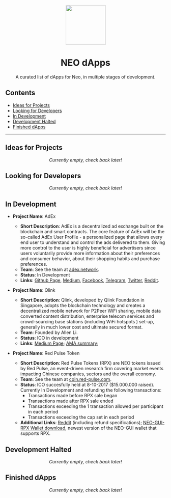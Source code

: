 <p align="center">
  <img 
    src="http://res.cloudinary.com/vidsy/image/upload/v1503160820/CoZ_Icon_DARKBLUE_200x178px_oq0gxm.png" 
    width="125px"
  >
</p>

<h1 align="center">NEO dApps</h1>

<p align="center">
  A curated list of dApps for Neo, in multiple stages of development.
</p>

## Contents

- [Ideas for Projects](#ideas-for-projects)
- [Looking for Developers](#looking-for-developers)
- [In Development](#in-development)
- [Development Halted](#development-halted)
- [Finished dApps](#finished-dapps)

<!--
When listing a dApp, stick to the following guidelines:
* When listing a project idea, the listing must contain: 
    * A proposed project name;
    * A short description of what the dApp would do;
    * Your contact information (if wanted);
* When posting a dApp under 'Looking for Developers', the listing must contain: 
    * The project name;
    * A short description of what the dApp aims to do;
    * The name + contact info from at least 1 team member;
    * (optional: other links, for instance to your github page);
* When posting a dApp under 'In Development', the listing must contain:
    * The project name;
    * A short description of what the dApp aims to do;
    * The name + contact info from at least 1 team member;
    * The status of the development (Not Started | Planning/Research | In Process | Testing | Working Prototype | Live Product/Complete)
    * (optional: other links, for instance to your github page);
* When posting a dApp under 'Development Halted', the listing must contain:
    * The project name;
    * A short description of what the dApp aims to do;
    * The name + contact info from at least 1 team member;
    * The reason development is halted;
    * (optional: other links, for instance to your github page);
* When posting a dApp under 'Finished dApps', the listing must contain:
    * The project name;
    * A short description of what the dApp does;
    * The names of the team;
    * A link to the dApp;
    * (optional: other links, for instance to your github page);
* For layout help (markup), check out this link: https://github.com/adam-p/markdown-here/wiki/Markdown-Cheatsheet.
* When adding a dApp, please make sure to keep the list in that category in alphabetical order!
-->

---

## Ideas for Projects

<!--Example: (you can copy-paste these for ease of use)
- **Project Name**: Neo Capsule
  - **Short Description**: Just a generic placeholder.
  - **Contact Info**: example@gmail.com.
-->

<p align="center">
  <i>Currently empty, check back later!</i>
</p>

## Looking for Developers

<!--Example:
- **Project Name**: Goal BoNEOnza
  - **Short Description**: Your description goes here.
  - **Team**: Dev 1, dev1@gmail.com.
  - **Links**: 
-->

<p align="center">
  <i>Currently empty, check back later!</i>
</p>

## In Development

<!--Example:
- **Project Name**: Neo2phone
  - **Short Description**: Just placeholder stuff.
  - **Team**: A placeholder
  - **Status**: Working Prototype
  - **Links**: [Github Page](https://github.com/asdf/Neo2phone)
-->

- **Project Name**: AdEx
  - **Short Description**: AdEx is a decentralized ad exchange built on the blockchain and smart contracts. The core feature of AdEx will be the so-called AdEx User Profile - a personalized page that allows every end user to understand and control the ads delivered to them. Giving more control to the user is highly beneficial for advertisers since users voluntarily provide more information about their preferences and consumer behavior, about their shopping habits and purchase preferences.
  - **Team**: See the team at [adex.network](http://adex.network/).
  - **Status**: In Development
  - **Links**: [Github Page](https://github.com/AdExBlockchain), [Medium](https://medium.com/the-adex-blog), [Facebook](https://www.facebook.com/AdEx-by-Stremio-756186427900381/), [Telegram](https://t.me/AdExNetwork), [Twitter](https://twitter.com/AdEx_Network), [Reddit](https://www.reddit.com/r/AdEx/).

- **Project Name**: Qlink
  - **Short Description**: Qlink, developed by Qlink Foundation in Singapore, adopts the blockchain technology and creates a decentralized mobile network for P2Peer WiFi sharing, mobile data converted content distribution, enterprise telecom services and crowd-sourcing base stations (including WiFi hotspots ) set-up, generally in much lower cost and ultimate secured format. 
  - **Team**: Founded by Allen Li.
  - **Status**: ICO in development
  - **Links**: [Medium Page](https://medium.com/@Qlink); [AMA summary](https://medium.com/@Qlink/qlink-noticed-you-have-questions-as-such-94aa5095d10a); 

- **Project Name**: Red Pulse Token
  - **Short Description**: Red Pulse Tokens (RPX) are NEO tokens issued by Red Pulse, an event-driven research firm covering market events impacting Chinese companies, sectors and the overall economy.
  - **Team**: See the team at [coin.red-pulse.com](https://coin.red-pulse.com).
  - **Status**: ICO succesfully held at 8-10-2017 ($15.000.000 raised). Currently In Development and refunding the following transactions:
    - Transactions made before RPX sale began
    - Transactions made after RPX sale ended
    - Transactions exceeding the 1 transaction allowed per participant in each period
    - Transactions exceeding the cap set in each period
  - **Additional Links**: [Reddit](https://www.reddit.com/r/RedPulseToken/) (including refund specifications); [NEO-GUI-RPX Wallet download](https://github.com/Red-Pulse/neo-gui-rpx/releases), newest version of the NEO-GUI wallet that supports RPX.

<!--
<p align="center">
  <i>Currently empty, check back later!</i>
</p>
-->

## Development Halted 

<!--Is this part really necessary? I don't think anyone would post here.-->
<!--Example:
- **Project Name**: Neo2phone
  - **Short Description**: Just placeholder stuff.
  - **Team**: A placeholder
  - **Holdback**: Too many placeholders
  - **Links**: [Github Page](https://github.com/Dobrokhvalov/eth2phone)
-->

<p align="center">
  <i>Currently empty, check back later!</i>
</p>

## Finished dApps

<!--Example:
- **Project Name**: Neoral Net
  - **Short Description**: Just placeholder stuff.
  - **Team**: Placeholder 1, Placeholder 1 sr.
  - **Final Product**: [Placeholder](https://placeholder.net)
  - **Links**: [Facebook](https://www.facebook.com/neonet), [GitHub](https://www.github.com/neoral-net/final)
-->

<p align="center">
  <i>Currently empty, check back later!</i>
</p>
